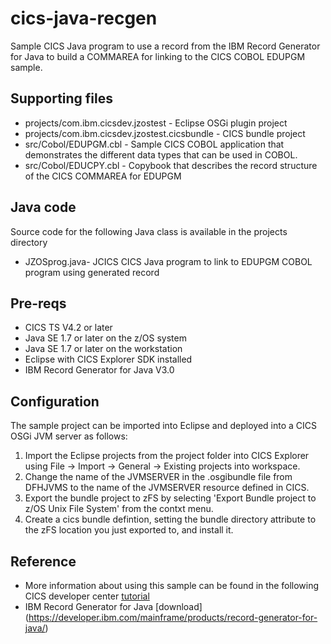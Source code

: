 cics-java-recgen
================
Sample CICS Java program to use a record from the IBM Record Generator for Java to build a COMMAREA for linking to the CICS COBOL EDUPGM sample.

## Supporting files
* projects/com.ibm.cicsdev.jzostest - Eclipse OSGi plugin project 
* projects/com.ibm.cicsdev.jzostest.cicsbundle - CICS bundle project
* src/Cobol/EDUPGM.cbl - Sample CICS COBOL application that demonstrates the different data types that can be used in COBOL.
* src/Cobol/EDUCPY.cbl - Copybook that describes the record structure of the CICS COMMAREA for EDUPGM


## Java code 
Source code for the following Java class is available in the projects directory
* JZOSprog.java- JCICS CICS Java program to link to EDUPGM COBOL program using generated record



## Pre-reqs

* CICS TS V4.2 or later
* Java SE 1.7 or later on the z/OS system
* Java SE 1.7 or later on the workstation
* Eclipse with CICS Explorer SDK installed
* IBM Record Generator for Java V3.0 


## Configuration

The sample project can be imported into Eclipse and deployed into a CICS OSGi JVM server as follows:


1. Import the Eclipse projects from the project folder into CICS Explorer using File -> Import -> General -> Existing projects into workspace. 
2. Change the name of the JVMSERVER in the .osgibundle file from DFHJVMS to the name of the JVMSERVER resource defined in CICS. 
3. Export the bundle project to zFS by selecting 'Export Bundle project to z/OS Unix File System' from the contxt menu.
4. Create a cics bundle defintion, setting the bundle directory attribute to the zFS location you just exported to, and install it. 




## Reference

* More information about using this sample can be found in the following CICS developer center [tutorial](https://developer.ibm.com/cics/2016/05/12/java-cics-using-ibmjzos/)
* IBM Record Generator for Java [download] (https://developer.ibm.com/mainframe/products/record-generator-for-java/)